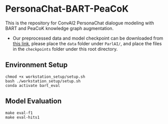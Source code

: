# PersonaChat-BART-PeaCoK
This is the repository for ConvAI2 PersonaChat dialogue modeling with BART and PeaCoK knowledge graph augmentation.

- Our preprocessed data and model checkpoint can be downloaded from [this link](https://drive.google.com/drive/folders/1kQGe3W3wFwQnM8J-yRenzhm3jyMQ5w34?usp=drive_link), please place the `data` folder under `ParlAI/`, and place the files in the `checkpoints` folder under this root directory.

## Environment Setup
```
chmod +x workstation_setup/setup.sh
bash ./workstation_setup/setup.sh
conda activate bart_eval
```

## Model Evaluation
```
make eval-f1
make eval-hits1
```
